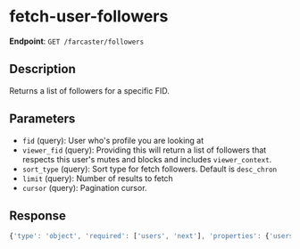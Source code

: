 # fetch-user-followers

**Endpoint**: `GET /farcaster/followers`

## Description
Returns a list of followers for a specific FID.

## Parameters
- `fid` (query): User who's profile you are looking at
- `viewer_fid` (query): Providing this will return a list of followers that respects this user's mutes and blocks and includes `viewer_context`.
- `sort_type` (query): Sort type for fetch followers. Default is `desc_chron`
- `limit` (query): Number of results to fetch
- `cursor` (query): Pagination cursor.

## Response
```typescript
{'type': 'object', 'required': ['users', 'next'], 'properties': {'users': {'type': 'array', 'items': {'$ref': '#/components/schemas/HydratedFollower'}}, 'next': {'$ref': '#/components/schemas/NextCursor'}}}
```
